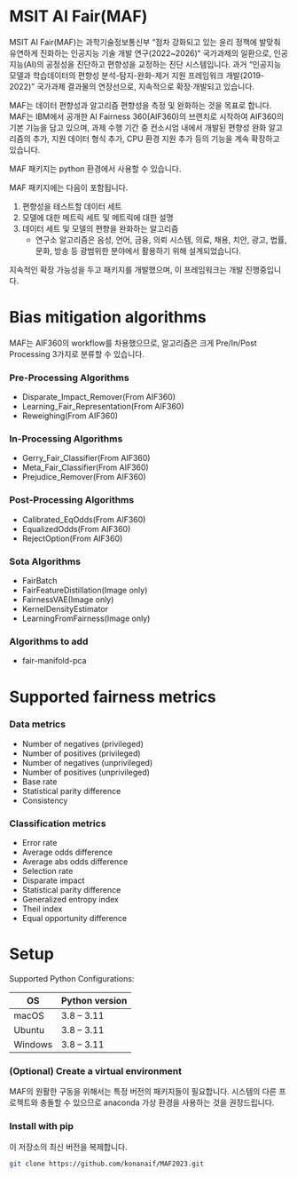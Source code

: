 # MSIT AI Fair(MAF)

MSIT AI Fair(MAF)는 과학기술정보통신부 “점차 강화되고 있는 윤리 정책에 발맞춰 유연하게 진화하는 인공지능 기술 개발 연구(2022~2026)“ 국가과제의 일환으로, 인공지능(AI)의 공정성을 진단하고 편향성을 교정하는 진단 시스템입니다. 과거 “인공지능 모델과 학습데이터의 편향성 분석-탐지-완화-제거 지원 프레임워크 개발(2019-2022)” 국가과제 결과물의 연장선으로, 지속적으로 확장·개발되고 있습니다. 

MAF는 데이터 편향성과 알고리즘 편향성을 측정 및 완화하는 것을 목표로 합니다. MAF는 IBM에서 공개한 AI Fairness 360(AIF360)의 브랜치로 시작하여 AIF360의 기본 기능을 담고 있으며, 과제 수행 기간 중 컨소시엄 내에서 개발된 편향성 완화 알고리즘의 추가, 지원 데이터 형식 추가, CPU 환경 지원 추가 등의 기능을 계속 확장하고 있습니다.

MAF 패키지는 python 환경에서 사용할 수 있습니다.

MAF 패키지에는 다음이 포함됩니다.
1. 편향성을 테스트할 데이터 세트
2. 모델에 대한 메트릭 세트 및 메트릭에 대한 설명
3. 데이터 세트 및 모델의 편향을 완화하는 알고리즘
      * 연구소 알고리즘은 음성, 언어, 금융, 의뢰 시스템, 의료, 채용, 치안, 광고, 법률, 문화, 방송 등 광범위한 분야에서 활용하기 위해 설계되었습니다.
   
지속적인 확장 가능성을 두고 패키지를 개발했으며, 이 프레임워크는 개발 진행중입니다.

# Bias mitigation algorithms
MAF는 AIF360의 workflow를 차용했으므로, 알고리즘은 크게 Pre/In/Post Processing 3가지로 분류할 수 있습니다. 
### Pre-Processing Algorithms
* Disparate_Impact_Remover(From AIF360)
* Learning_Fair_Representation(From AIF360)
* Reweighing(From AIF360)

### In-Processing Algorithms
* Gerry_Fair_Classifier(From AIF360)
* Meta_Fair_Classifier(From AIF360)
* Prejudice_Remover(From AIF360)
  
### Post-Processing Algorithms
* Calibrated_EqOdds(From AIF360)
* EqualizedOdds(From AIF360)
* RejectOption(From AIF360)

### Sota Algorithms
* FairBatch
* FairFeatureDistillation(Image only)
* FairnessVAE(Image only)
* KernelDensityEstimator
* LearningFromFairness(Image only)

### Algorithms to add
* fair-manifold-pca

# Supported fairness metrics
### Data metrics
* Number of negatives (privileged)
* Number of positives (privileged)
* Number of negatives (unprivileged)
* Number of positives (unprivileged)
* Base rate
* Statistical parity difference
* Consistency

### Classification metrics
* Error rate
* Average odds difference
* Average abs odds difference
* Selection rate
* Disparate impact
* Statistical parity difference
* Generalized entropy index
* Theil index
* Equal opportunity difference

# Setup
Supported Python Configurations:

| OS      | Python version |
| ------- | -------------- |
| macOS   | 3.8 – 3.11     |
| Ubuntu  | 3.8 – 3.11     |
| Windows | 3.8 – 3.11     |

### (Optional) Create a virtual environment
MAF의 원활한 구동을 위해서는 특정 버전의 패키지들이 필요합니다. 시스템의 다른 프로젝트와 충돌할 수 있으므로 anaconda 가상 환경을 사용하는 것을 권장드립니다. 

### Install with pip
이 저장소의 최신 버전을 복제합니다.
```bash
git clone https://github.com/konanaif/MAF2023.git
```

